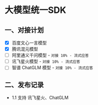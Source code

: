 # 大模型统一SDK

## 一、对接计划
- [x] 百度文心一言模型
- [x] 腾讯混元模型
- [ ] 阿里通义千问模型 - `对接 10% - 流式应答`
- [ ] 讯飞星火模型 - `对接 10% - 流式应答`
- [ ] 智谱 ChatGLM 模型 - `对接 10% - 流式应答`
## 二、发布记录
- 1.1 支持 讯飞星火、ChatGLM
